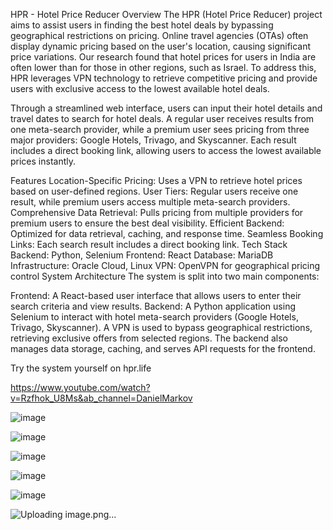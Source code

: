 HPR - Hotel Price Reducer
Overview
The HPR (Hotel Price Reducer) project aims to assist users in finding the best hotel deals by bypassing geographical restrictions on pricing. Online travel agencies (OTAs) often display dynamic pricing based on the user's location, causing significant price variations. Our research found that hotel prices for users in India are often lower than for those in other regions, such as Israel. To address this, HPR leverages VPN technology to retrieve competitive pricing and provide users with exclusive access to the lowest available hotel deals.

Through a streamlined web interface, users can input their hotel details and travel dates to search for hotel deals. A regular user receives results from one meta-search provider, while a premium user sees pricing from three major providers: Google Hotels, Trivago, and Skyscanner. Each result includes a direct booking link, allowing users to access the lowest available prices instantly.

Features
Location-Specific Pricing: Uses a VPN to retrieve hotel prices based on user-defined regions.
User Tiers: Regular users receive one result, while premium users access multiple meta-search providers.
Comprehensive Data Retrieval: Pulls pricing from multiple providers for premium users to ensure the best deal visibility.
Efficient Backend: Optimized for data retrieval, caching, and response time.
Seamless Booking Links: Each search result includes a direct booking link.
Tech Stack
Backend: Python, Selenium
Frontend: React
Database: MariaDB
Infrastructure: Oracle Cloud, Linux
VPN: OpenVPN for geographical pricing control
System Architecture
The system is split into two main components:

Frontend: A React-based user interface that allows users to enter their search criteria and view results.
Backend: A Python application using Selenium to interact with hotel meta-search providers (Google Hotels, Trivago, Skyscanner). A VPN is used to bypass geographical restrictions, retrieving exclusive offers from selected regions. The backend also manages data storage, caching, and serves API requests for the frontend.

Try the system yourself on hpr.life

https://www.youtube.com/watch?v=Rzfhok_U8Ms&ab_channel=DanielMarkov

![image](https://github.com/user-attachments/assets/0ef2b74b-a020-41fc-8a30-eda39331f2af)

![image](https://github.com/user-attachments/assets/b33b4438-67b3-4a79-973a-961d1bc7c9ff)

![image](https://github.com/user-attachments/assets/93c69e16-fa0b-4921-9add-1560e850d2fc)

![image](https://github.com/user-attachments/assets/6831a045-72ff-4703-a840-45adaee49d92)

![image](https://github.com/user-attachments/assets/73ee0de5-112a-4800-a42e-c52d1fc153df)

![Uploading image.png…]()







